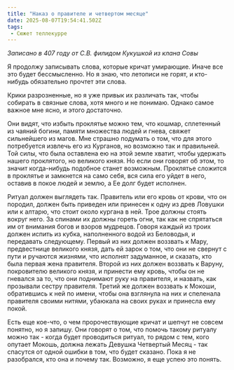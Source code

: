 ```yaml
---
title: "Наказ о правителе и четвертом месяце"
date: 2025-08-07T19:54:41.502Z
tags:
 - Сюжет теллекурре
---
```


*Записано в 407 году от С.В. филидом Кукушкой из клана Совы*

Я продолжу записывать слова, которые кричат умирающие. Иначе все это
будет бессмысленно. Но я знаю, что летописи не горят, и кто-нибудь
обязательно прочтет эти слова.

Крики разрозненные, но я уже привык их различать так, чтобы собирать в
связные слова, хотя много и не понимаю. Однако самое важное мне ясно, и
этого достаточно.

Они видят, что избыть проклятье можно тем, что кошмар, сплетенный из
чаяний богини, памяти множества людей и гнева, свяжет сильнейшего из
магов. Мне страшно подумать о том, что для этого потребуется извлечь его
из Курганов, но возможно так и правильней. Той силы, что была оставлена
ею на этой земле хватит, чтобы удержать нашего проклятого, но великого
князя. Но если они говорят об этом, то значит когда-нибудь подобное
станет возможным. Проклятье сложится в проклятье и замкнется на само
себя, вся сила его уйдет в него, оставив в покое людей и землю, а Ее
долг будет исполнен.

Ритуал должен выглядеть так. Правитель или его кровь от крови, что он
породил, должен быть приведен или принесен к одну из древ Ловушки или к
алтарю, что стоит около кургана в ней. Трое должны стоять вокруг него.
За спинами их должны гореть огни, так как не спрятаться им от внимания
богов и взоров мудрецов. Говоря каждый из троих должен испить из кубка,
наполненного водой из Беловодья, и передавать следующему. Первый из них
должен воззвать к Мару, предвестнице великого князя, дать ей зарок о
том, что они не свернут с пути и ручаются жизнями, что исполнят
задуманное, и сказать, кто была первая жена правителя. Второй из них
должен воззвать к Варуну, покровителю великого князя, и принести ему
кровь, чтобы он не гневался за то, что они поднимают руку на правителя,
и назвать, как прозывали сестру правителя. Третий же должен воззвать к
Мокоши, обратившись к ней по имени, чтобы она взглянула на них и
спеленала правителя своими нитями, убаюкала на своих руках и принесла
ему покой.

Есть еще кое-что, о чем пророчествующие кричат и шепчут не совсем
понятно, но я запишу. Они говорят о том, что помочь такому ритуалу можно
так - когда будет проводиться ритуал, то рядом с тем, кого опутает
Мокошь, должна лежать Девушка Четвертый Месяц - так спасутся от одной
ошибки в том, что будет сказано. Пока я не разобрался, кто она и почему
так. Возможно, я еще успею это понять.
